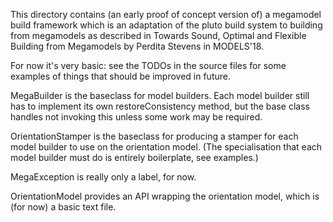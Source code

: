 This directory contains (an early proof of concept version of) a megamodel build framework which is an adaptation of the pluto build system to building from megamodels as described in
Towards Sound, Optimal and Flexible Building from Megamodels
by Perdita Stevens in MODELS'18.  

For now it's very basic: see the TODOs in the source files for some examples of things that should be improved in future.

MegaBuilder is the baseclass for model builders. Each model builder still has to implement its own restoreConsistency method, but the base class handles not invoking this unless some work may be required.

OrientationStamper is the baseclass for producing a stamper for each model builder to use on the orientation model. (The specialisation that each model builder must do is entirely boilerplate, see examples.)

MegaException is really only a label, for now.

OrientationModel provides an API wrapping the orientation model, which is (for now) a basic text file.

